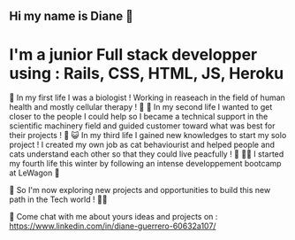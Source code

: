 ## Hi my name is Diane 👋
# I'm a junior Full stack developper using : Rails, CSS, HTML, JS, Heroku

🧪 In my first life I was a biologist ! Working in reaseach in the field of human health and mostly cellular therapy ! 💊
🔬 In my second life I wanted to get closer to the people I could help so I became a technical support in the scientific machinery field and guided customer toward what was best for their projects ! 🎯
😺 In my third life I gained new knowledges to start my solo project ! I created my own job as cat behaviourist and helped people and cats understand each other so that they could live peacfully ! 🙏
👩‍💻 I started my fourth life this winter by following an intense developpement bootcamp at LeWagon 🚋

🚀 So I'm now exploring new projects and opportunities to build this new path in the Tech world ! 🐱‍🚀

💬 Come chat with me about yours ideas and projects on : https://www.linkedin.com/in/diane-guerrero-60632a107/
